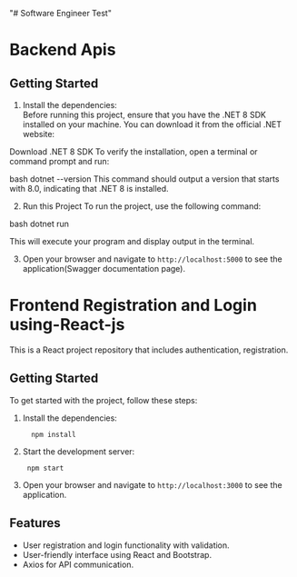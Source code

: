 "# Software Engineer Test" 


# Backend Apis 
## Getting Started
1. Install the dependencies:  
Before running this project, ensure that you have the .NET 8 SDK installed on your machine. You can download it from the official .NET website:

Download .NET 8 SDK
To verify the installation, open a terminal or command prompt and run:

bash
dotnet --version
This command should output a version that starts with 8.0, indicating that .NET 8 is installed.

2. Run this Project
To run the project, use the following command:

bash
dotnet run

This will execute your program and display output in the terminal.

3. Open your browser and navigate to `http://localhost:5000` to see the application(Swagger documentation page).


# Frontend Registration and Login using-React-js

This is a React project repository that includes authentication, registration.

## Getting Started

To get started with the project, follow these steps:

1. Install the dependencies:  

    ```
      npm install
    ```

3. Start the development server:  
    ```
     npm start
    ```

4. Open your browser and navigate to `http://localhost:3000` to see the application.

## Features

- User registration and login functionality with validation.
- User-friendly interface using React and Bootstrap.
- Axios for API communication.
